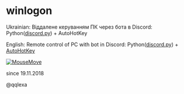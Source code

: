 # winlogon
<p>
Ukrainian: Віддалене керуванням ПК через бота в Discord: Python(<a href=https://github.com/Rapptz/discord.py>discord.py</a>) + AutoHotKey

English: Remote control of PC with bot in Discord: Python(<a href=https://github.com/Rapptz/discord.py>discord.py</a>) + <a href=https://www.autohotkey.com>AutoHotKey</a>
</p>

[![MouseMove](https://j.gifs.com/4Q7E46.gif)](https://youtu.be/JND1uxRq8FE)


since 19.11.2018

@qqlexa
